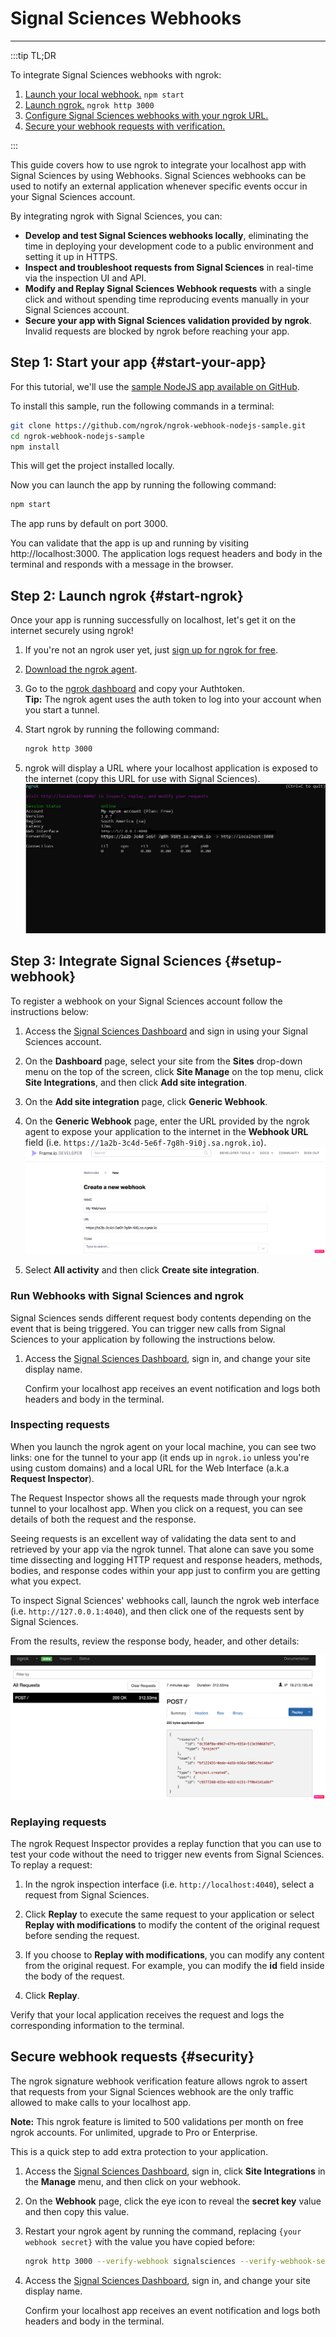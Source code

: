 # Signal Sciences Webhooks
------------

:::tip TL;DR

To integrate Signal Sciences webhooks with ngrok:
1. [Launch your local webhook.](#start-your-app) `npm start`
1. [Launch ngrok.](#start-ngrok) `ngrok http 3000`
1. [Configure Signal Sciences webhooks with your ngrok URL.](#setup-webhook)
1. [Secure your webhook requests with verification.](#security)

:::


This guide covers how to use ngrok to integrate your localhost app with Signal Sciences by using Webhooks.
Signal Sciences webhooks can be used to notify an external application whenever specific events occur in your Signal Sciences account. 

By integrating ngrok with Signal Sciences, you can:

- **Develop and test Signal Sciences webhooks locally**, eliminating the time in deploying your development code to a public environment and setting it up in HTTPS.
- **Inspect and troubleshoot requests from Signal Sciences** in real-time via the inspection UI and API.
- **Modify and Replay Signal Sciences Webhook requests** with a single click and without spending time reproducing events manually in your Signal Sciences account.
- **Secure your app with Signal Sciences validation provided by ngrok**. Invalid requests are blocked by ngrok before reaching your app.


## **Step 1**: Start your app {#start-your-app}

For this tutorial, we'll use the [sample NodeJS app available on GitHub](https://github.com/ngrok/ngrok-webhook-nodejs-sample). 

To install this sample, run the following commands in a terminal:

```bash
git clone https://github.com/ngrok/ngrok-webhook-nodejs-sample.git
cd ngrok-webhook-nodejs-sample
npm install
```

This will get the project installed locally.

Now you can launch the app by running the following command: 

```bash
npm start
```

The app runs by default on port 3000. 

You can validate that the app is up and running by visiting http://localhost:3000. The application logs request headers and body in the terminal and responds with a message in the browser.


## **Step 2**: Launch ngrok {#start-ngrok}

Once your app is running successfully on localhost, let's get it on the internet securely using ngrok! 

1. If you're not an ngrok user yet, just [sign up for ngrok for free](https://ngrok.com/signup).

1. [Download the ngrok agent](https://ngrok.com/download).

1. Go to the [ngrok dashboard](https://dashboard.ngrok.com) and copy your Authtoken. <br />
    **Tip:** The ngrok agent uses the auth token to log into your account when you start a tunnel.
    
1. Start ngrok by running the following command:
    ```bash
    ngrok http 3000
    ```

1. ngrok will display a URL where your localhost application is exposed to the internet (copy this URL for use with Signal Sciences).
    ![ngrok agent running](/img/integrations/launch_ngrok_tunnel.png)


## **Step 3**: Integrate Signal Sciences {#setup-webhook}

To register a webhook on your Signal Sciences account follow the instructions below:

1. Access the [Signal Sciences Dashboard](https://dashboard.signalsciences.net/) and sign in using your Signal Sciences account.

1. On the **Dashboard** page, select your site from the **Sites** drop-down menu on the top of the screen, click **Site Manage** on the top menu, click **Site Integrations**, and then click **Add site integration**.

1. On the **Add site integration** page, click **Generic Webhook**.

1. On the **Generic Webhook** page, enter the URL provided by the ngrok agent to expose your application to the internet in the **Webhook URL** field (i.e. `https://1a2b-3c4d-5e6f-7g8h-9i0j.sa.ngrok.io`).
    ![signalsciences URL to Publish](img/ngrok_url_configuration_signalsciences.png)

1. Select **All activity** and then click **Create site integration**.


### Run Webhooks with Signal Sciences and ngrok

Signal Sciences sends different request body contents depending on the event that is being triggered.
You can trigger new calls from Signal Sciences to your application by following the instructions below.

1. Access the [Signal Sciences Dashboard](https://dashboard.signalsciences.net/), sign in, and change your site display name.

    Confirm your localhost app receives an event notification and logs both headers and body in the terminal.


### Inspecting requests

When you launch the ngrok agent on your local machine, you can see two links: one for the tunnel to your app (it ends up in `ngrok.io` unless you're using custom domains) and a local URL for the Web Interface (a.k.a **Request Inspector**).

The Request Inspector shows all the requests made through your ngrok tunnel to your localhost app. When you click on a request, you can see details of both the request and the response.

Seeing requests is an excellent way of validating the data sent to and retrieved by your app via the ngrok tunnel. That alone can save you some time dissecting and logging HTTP request and response headers, methods, bodies, and response codes within your app just to confirm you are getting what you expect.

To inspect Signal Sciences' webhooks call, launch the ngrok web interface (i.e. `http://127.0.0.1:4040`), and then click one of the requests sent by Signal Sciences.

From the results, review the response body, header, and other details:

![ngrok Request Inspector](img/ngrok_introspection_signalsciences_webhooks.png)


### Replaying requests

The ngrok Request Inspector provides a replay function that you can use to test your code without the need to trigger new events from Signal Sciences. To replay a request:

1. In the ngrok inspection interface (i.e. `http://localhost:4040`), select a request from Signal Sciences.

1. Click **Replay** to execute the same request to your application or select **Replay with modifications** to modify the content of the original request before sending the request.

1. If you choose to **Replay with modifications**, you can modify any content from the original request. For example, you can modify the **id** field inside the body of the request.

1. Click **Replay**.

Verify that your local application receives the request and logs the corresponding information to the terminal.


## Secure webhook requests {#security}

The ngrok signature webhook verification feature allows ngrok to assert that requests from your Signal Sciences webhook are the only traffic allowed to make calls to your localhost app.

**Note:** This ngrok feature is limited to 500 validations per month on free ngrok accounts. For unlimited, upgrade to Pro or Enterprise.

This is a quick step to add extra protection to your application.

1. Access the [Signal Sciences Dashboard](https://dashboard.signalsciences.net/), sign in, click **Site Integrations** in the **Manage** menu, and then click on your webhook.

1. On the **Webhook** page, click the eye icon to reveal the **secret key** value and then copy this value.

1. Restart your ngrok agent by running the command, replacing `{your webhook secret}` with the value you have copied before:
    ```bash
    ngrok http 3000 --verify-webhook signalsciences --verify-webhook-secret {your webhook secret}
    ```

1. Access the [Signal Sciences Dashboard](https://dashboard.signalsciences.net/), sign in, and change your site display name.

    Confirm your localhost app receives an event notification and logs both headers and body in the terminal.
